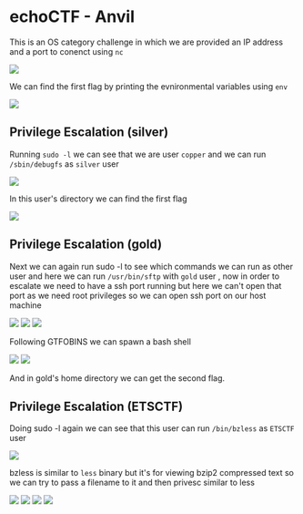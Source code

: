 # echoCTF - Anvil

This is an OS category challenge in which we are provided an IP address and a port to conenct using `nc` 

<img src="https://i.imgur.com/2yvvZOl.png"/>

We can find the first flag by printing the evnironmental variables using `env`

<img src="https://i.imgur.com/pZSPZEI.png"/>

## Privilege Escalation (silver)

Running `sudo -l` we can see that we are user `copper` and we can run `/sbin/debugfs` as `silver` user

<img src="https://i.imgur.com/yRvltDQ.png"/>

In this user's directory we can find the first flag

<img src="https://i.imgur.com/BjuWPg5.png"/>

## Privilege Escalation (gold)
Next we can again run sudo -l to see which commands we can run as other user and here we can run `/usr/bin/sftp` with `gold` user , now in order to escalate we need to have a ssh port running but here we can't open that port as we need root privileges so we can open ssh port on our host machine

<img src="https://i.imgur.com/KsP1RAz.png"/>

<img src="https://i.imgur.com/jWUGxFL.png"/>

<img src="https://i.imgur.com/R3bm2gU.png"/>

Following GTFOBINS we can spawn a bash shell

<img src="https://i.imgur.com/xTJtY8a.png"/>

<img src="https://i.imgur.com/u7fmZqU.png"/>

And in gold's home directory we can get the second flag.

## Privilege Escalation (ETSCTF)

Doing sudo -l again we can see that this user can run `/bin/bzless` as `ETSCTF` user

<img src="https://i.imgur.com/Xul6cMm.png"/>

bzless is similar to `less` binary but it's for viewing bzip2 compressed text  so we can try to pass a filename to it and then privesc similar to less 

<img src="https://i.imgur.com/uZ1ul2D.png"/>

<img src="https://i.imgur.com/EBAEmwP.png"/>

<img src="https://i.imgur.com/uIBSEoD.png"/>

<img src="https://i.imgur.com/ecmDVEt.png"/>
